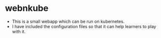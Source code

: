 # webnkube
- This is a small webapp which can be run on kubernetes.
- I have included the configuration files so that it can help learners to play with it.
